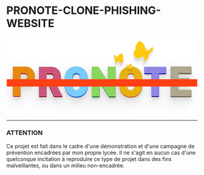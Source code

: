 # PRONOTE-CLONE-PHISHING-WEBSITE
 
![Logo Pronote](./public/images/Logo-pronote.png)

---

### ATTENTION

Ce projet est fait dans le cadre d'une démonstration et d'une campagne de prévention encadrées par mon propre lycée. Il ne s'agit en aucun cas d'une quelconque incitation à reproduire ce type de projet dans des fins malveillantes, ou dans un milieu non-encadrée. 
